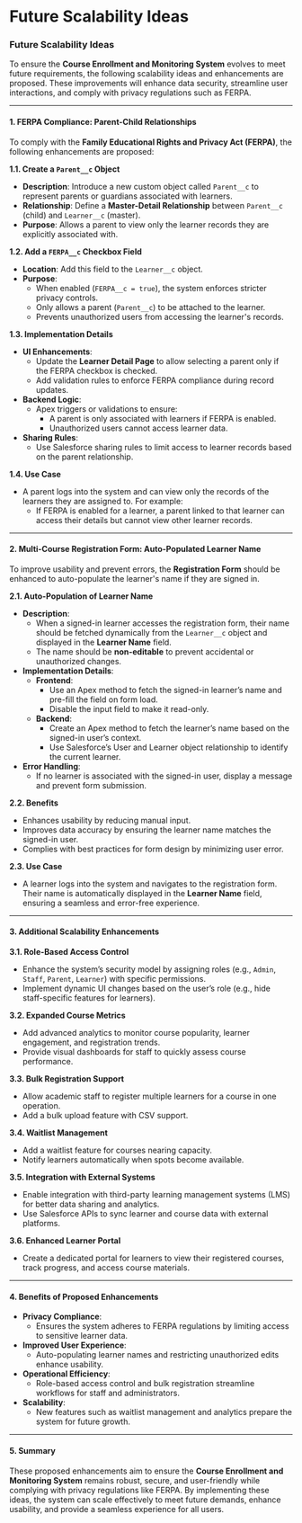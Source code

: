 # Future Scalability Ideas

### **Future Scalability Ideas**

To ensure the **Course Enrollment and Monitoring System** evolves to meet future requirements, the following scalability ideas and enhancements are proposed. These improvements will enhance data security, streamline user interactions, and comply with privacy regulations such as FERPA.

***

#### **1. FERPA Compliance: Parent-Child Relationships**

To comply with the **Family Educational Rights and Privacy Act (FERPA)**, the following enhancements are proposed:

**1.1. Create a `Parent__c` Object**

* **Description**: Introduce a new custom object called `Parent__c` to represent parents or guardians associated with learners.
* **Relationship**: Define a **Master-Detail Relationship** between `Parent__c` (child) and `Learner__c` (master).
* **Purpose**: Allows a parent to view only the learner records they are explicitly associated with.

**1.2. Add a `FERPA__c` Checkbox Field**

* **Location**: Add this field to the `Learner__c` object.
* **Purpose**:
  * When enabled (`FERPA__c = true`), the system enforces stricter privacy controls.
  * Only allows a parent (`Parent__c`) to be attached to the learner.
  * Prevents unauthorized users from accessing the learner's records.

**1.3. Implementation Details**

* **UI Enhancements**:
  * Update the **Learner Detail Page** to allow selecting a parent only if the FERPA checkbox is checked.
  * Add validation rules to enforce FERPA compliance during record updates.
* **Backend Logic**:
  * Apex triggers or validations to ensure:
    * A parent is only associated with learners if FERPA is enabled.
    * Unauthorized users cannot access learner data.
* **Sharing Rules**:
  * Use Salesforce sharing rules to limit access to learner records based on the parent relationship.

**1.4. Use Case**

* A parent logs into the system and can view only the records of the learners they are assigned to. For example:
  * If FERPA is enabled for a learner, a parent linked to that learner can access their details but cannot view other learner records.

***

#### **2. Multi-Course Registration Form: Auto-Populated Learner Name**

To improve usability and prevent errors, the **Registration Form** should be enhanced to auto-populate the learner's name if they are signed in.

**2.1. Auto-Population of Learner Name**

* **Description**:
  * When a signed-in learner accesses the registration form, their name should be fetched dynamically from the `Learner__c` object and displayed in the **Learner Name** field.
  * The name should be **non-editable** to prevent accidental or unauthorized changes.
* **Implementation Details**:
  * **Frontend**:
    * Use an Apex method to fetch the signed-in learner’s name and pre-fill the field on form load.
    * Disable the input field to make it read-only.
  * **Backend**:
    * Create an Apex method to fetch the learner’s name based on the signed-in user’s context.
    * Use Salesforce’s User and Learner object relationship to identify the current learner.
* **Error Handling**:
  * If no learner is associated with the signed-in user, display a message and prevent form submission.

**2.2. Benefits**

* Enhances usability by reducing manual input.
* Improves data accuracy by ensuring the learner name matches the signed-in user.
* Complies with best practices for form design by minimizing user error.

**2.3. Use Case**

* A learner logs into the system and navigates to the registration form. Their name is automatically displayed in the **Learner Name** field, ensuring a seamless and error-free experience.

***

#### **3. Additional Scalability Enhancements**

**3.1. Role-Based Access Control**

* Enhance the system’s security model by assigning roles (e.g., `Admin`, `Staff`, `Parent`, `Learner`) with specific permissions.
* Implement dynamic UI changes based on the user’s role (e.g., hide staff-specific features for learners).

**3.2. Expanded Course Metrics**

* Add advanced analytics to monitor course popularity, learner engagement, and registration trends.
* Provide visual dashboards for staff to quickly assess course performance.

**3.3. Bulk Registration Support**

* Allow academic staff to register multiple learners for a course in one operation.
* Add a bulk upload feature with CSV support.

**3.4. Waitlist Management**

* Add a waitlist feature for courses nearing capacity.
* Notify learners automatically when spots become available.

**3.5. Integration with External Systems**

* Enable integration with third-party learning management systems (LMS) for better data sharing and analytics.
* Use Salesforce APIs to sync learner and course data with external platforms.

**3.6. Enhanced Learner Portal**

* Create a dedicated portal for learners to view their registered courses, track progress, and access course materials.

***

#### **4. Benefits of Proposed Enhancements**

* **Privacy Compliance**:
  * Ensures the system adheres to FERPA regulations by limiting access to sensitive learner data.
* **Improved User Experience**:
  * Auto-populating learner names and restricting unauthorized edits enhance usability.
* **Operational Efficiency**:
  * Role-based access control and bulk registration streamline workflows for staff and administrators.
* **Scalability**:
  * New features such as waitlist management and analytics prepare the system for future growth.

***

#### **5. Summary**

These proposed enhancements aim to ensure the **Course Enrollment and Monitoring System** remains robust, secure, and user-friendly while complying with privacy regulations like FERPA. By implementing these ideas, the system can scale effectively to meet future demands, enhance usability, and provide a seamless experience for all users.

